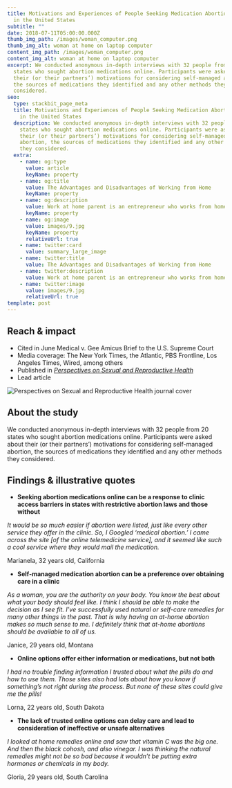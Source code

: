 ```yaml
---
title: Motivations and Experiences of People Seeking Medication Abortion Online
  in the United States
subtitle: ""
date: 2018-07-11T05:00:00.000Z
thumb_img_path: /images/woman_computer.png
thumb_img_alt: woman at home on laptop computer
content_img_path: /images/woman_computer.png
content_img_alt: woman at home on laptop computer
excerpt: We conducted anonymous in-depth interviews with 32 people from 20
  states who sought abortion medications online. Participants were asked about
  their (or their partners’) motivations for considering self-managed abortion,
  the sources of medications they identified and any other methods they
  considered.
seo:
  type: stackbit_page_meta
  title: Motivations and Experiences of People Seeking Medication Abortion Online
    in the United States
  description: We conducted anonymous in-depth interviews with 32 people from 20
    states who sought abortion medications online. Participants were asked about
    their (or their partners’) motivations for considering self-managed
    abortion, the sources of medications they identified and any other methods
    they considered.
  extra:
    - name: og:type
      value: article
      keyName: property
    - name: og:title
      value: The Advantages and Disadvantages of Working from Home
      keyName: property
    - name: og:description
      value: Work at home parent is an entrepreneur who works from home
      keyName: property
    - name: og:image
      value: images/9.jpg
      keyName: property
      relativeUrl: true
    - name: twitter:card
      value: summary_large_image
    - name: twitter:title
      value: The Advantages and Disadvantages of Working from Home
    - name: twitter:description
      value: Work at home parent is an entrepreneur who works from home
    - name: twitter:image
      value: images/9.jpg
      relativeUrl: true
template: post
---
```



## Reach & impact

* Cited in June Medical v. Gee Amicus Brief to the U.S. Supreme Court
* Media coverage: The New York Times, the Atlantic, PBS Frontline, Los Angeles Times, Wired, among others 
* Published in *[Perspectives on Sexual and Reproductive Health](https://onlinelibrary.wiley.com/doi/abs/10.1363/psrh.12073)* 
* Lead article 

![Perspectives on Sexual and Reproductive Health journal cover](/images/psrh.jpg)



## About the study

We conducted anonymous in-depth interviews with 32 people from 20 states who sought abortion medications online. Participants were asked about their (or their partners’) motivations for considering self-managed abortion, the sources of medications they identified and any other methods they considered.

## Findings & illustrative quotes

* **Seeking abortion medications online can be a response to clinic access barriers in states with restrictive abortion laws and those without** 

*It would be so much easier if abortion were listed, just like every other service they offer in the clinic. So, I Googled ‘medical abortion.’ I came across the site \[of the online telemedicine service], and it seemed like such a cool service where they would mail the medication.*

Marianela, 32 years old, California  

* **Self-managed medication abortion can be a preference over obtaining care in a clinic**

*As a woman, you are the authority on your body. You know the best about what your body should feel like. I think I should be able to make the decision as I see fit. I’ve successfully used natural or self-care remedies for many other things in the past. That is why having an at-home abortion makes so much sense to me. I definitely think that at-home abortions should be available to all of us.*  

Janice, 29 years old, Montana 

* **Online options offer either information or medications, but not both** 

*I had no trouble finding information I trusted about what the pills do and how to use them. Those sites also had lots about how you know if something’s not right during the process. But none of these sites could give me the pills!* 

Lorna, 22 years old, South Dakota 

* **The lack of trusted online options can delay care and lead to consideration of ineffective or unsafe alternatives** 

*I looked at home remedies online and saw that vitamin C was the big one. And then the black cohosh, and also vinegar. I was thinking the natural remedies might not be so bad because it wouldn’t be putting extra hormones or chemicals in my body.* 

Gloria, 29 years old, South Carolina
